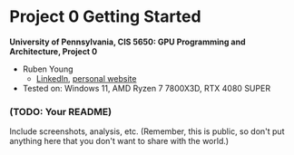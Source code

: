 Project 0 Getting Started
====================

**University of Pennsylvania, CIS 5650: GPU Programming and Architecture, Project 0**

* Ruben Young
  * [LinkedIn](https://www.linkedin.com/in/rubenaryo/), [personal website](https://rubenaryo.com)
* Tested on: Windows 11, AMD Ryzen 7 7800X3D, RTX 4080 SUPER

### (TODO: Your README)

Include screenshots, analysis, etc. (Remember, this is public, so don't put
anything here that you don't want to share with the world.)
